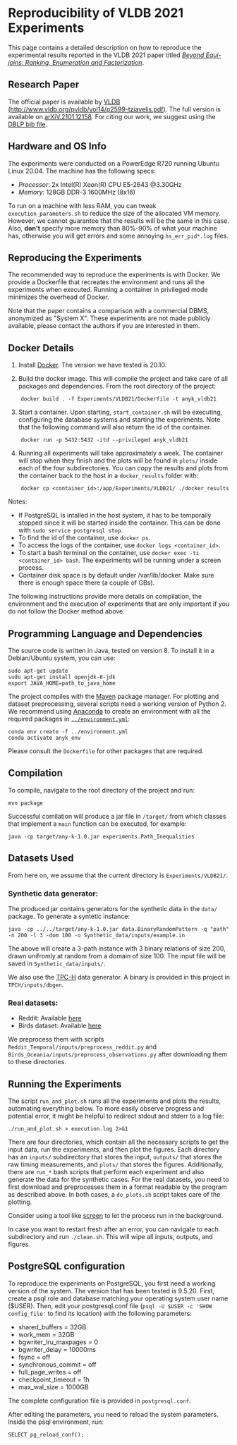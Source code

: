 # Reproducibility of VLDB 2021 Experiments

This page contains a detailed description on how to reproduce the experimental results reported 
in the VLDB 2021 paper titled 
[*Beyond Equi-joins: Ranking, Enumeration and Factorization*](https://dl.acm.org/doi/abs/10.14778/3476249.3476306).


## Research Paper
The official paper is available by
[VLDB (http://www.vldb.org/pvldb/vol14/p2599-tziavelis.pdf)](http://www.vldb.org/pvldb/vol14/p2599-tziavelis.pdf). 
The full version is available on [arXiV.2101.12158](https://arxiv.org/abs/2101.12158). 
For citing our work, we suggest using the [DBLP bib file](https://dblp.uni-trier.de/rec/bibtex/journals/pvldb/TziavelisGR21).


## Hardware and OS Info   
The experiments were conducted on a PowerEdge R720 running Ubuntu Linux 20.04. The machine has the following specs:
- *Processor*: 2x Intel(R) Xeon(R) CPU E5-2643 @3.30GHz
- *Memory*: 128GB DDR-3 1600MHz (8x16) 

To run on a machine with less RAM, you can tweak `execution_parameters.sh` to reduce the size of the allocated VM memory. However, we cannot guarantee that the results will be the same in this case. Also, **don't** specify more memory than 80%-90% of what your machine has, otherwise you will get errors and some annoying `hs_err_pid*.log` files.


## Reproducing the Experiments
The recommended way to reproduce the experiments is with Docker. 
We provide a Dockerfile that recreates the environment and runs all the experiments when executed. 
Running a container in privileged mode minimizes the overhead of Docker.

Note that the paper contains a comparison with a commercial DBMS, anonymized as "System X".
These experiments are not made publicly available, please contact the authors if you are interested in them.


## Docker Details
1. Install [Docker](https://docs.docker.com/engine/install/).
The version we have tested is 20.10.

2. Build the docker image. This will compile the project and take care of all packages and dependencies. From the root directory of the project:
```
	docker build . -f Experiments/VLDB21/Dockerfile -t anyk_vldb21
```

3. Start a container. Upon starting, `start_container.sh` will be executing, configuring the database systems and starting the experiments. Note that the following command will also return the id of the container. 
```
	docker run -p 5432:5432 -itd --privileged anyk_vldb21
```

4. Running all experiments will take approximately a week. The container will stop when they finish and the plots will be found in `plots/` inside each of the four subdirectories. You can copy the results and plots from the container back to the host in a `docker_results` folder with: 
```
	docker cp <container_id>:/app/Experiments/VLDB21/ ./docker_results
```

Notes:
- If PostgreSQL is intalled in the host system, it has to be temporaily stopped since it will be started inside the container. This can be done with `sudo service postgresql stop`.
- To find the id of the container, use `docker ps`.
- To access the logs of the container, use `docker logs <container_id>`.
- To start a bash terminal on the container, use `docker exec -ti <container_id> bash`. The experiments will be running under a screen process.
- Container disk space is by default under /var/lib/docker. Make sure there is enough space there (a couple of GBs).


The following instructions provide more details on compilation, the environment and the execution of experiments that are only important if you do not follow the Docker method above.


## Programming Language and Dependencies
The source code is written in Java, tested on version 8. To install it in a Debian/Ubuntu system, you can use:
```
sudo apt-get update
sudo apt-get install openjdk-8-jdk
export JAVA_HOME=path_to_java_home
```
The project compiles with the [Maven](https://maven.apache.org/index.html) package manager.
For plotting and dataset preprocessing, several scripts need a working version of Python 2. We recommend using [Anaconda](https://docs.anaconda.com/anaconda/install/) to create an environment with all the required packages in [`../environment.yml`](/Experiments/environment.yml):
```
conda env create -f ../environment.yml
conda activate anyk_env
```
Please consult the `Dockerfile` for other packages that are required.



## Compilation
To compile, navigate to the root directory of the project and run:
```
mvn package
```
Successful comilation will produce a jar file in `/target/` from which classes that implement a `main` function can be executed, for example:
```
java -cp target/any-k-1.0.jar experiments.Path_Inequalities
```



## Datasets Used

From here on, we assume that the current directory is `Experiments/VLDB21/`.

### Synthetic data generator: 

The produced jar contains generators for the synthetic data in the `data/` package. To generate a syntetic instance:

```
java -cp ../../target/any-k-1.0.jar data.BinaryRandomPattern -q "path" -n 200 -l 3 -dom 100 -o Synthetic_data/inputs/example.in
```

The above will create a 3-path instance with 3 binary relations of size 200, drawn unifromly at random from a domain of size 100. The input file will be saved in `Synthetic_data/inputs/`. 

We also use the [TPC-H](https://www.tpc.org/tpch/) data generator. A binary is provided in this project in `TPCH/inputs/dbgen`.


### Real datasets:
* Reddit: Available [here](https://snap.stanford.edu/data/soc-redditHyperlinks-title.tsv)
* Birds dataset: Available [here](https://api.gbif.org/v1/occurrence/download/request/0113354-200613084148143.zip)

We preprocess them with scripts `Reddit_Temporal/inputs/preprocess_reddit.py` and `Birds_Oceania/inputs/preprocess_observations.py`
after downloading them to these directories.



## Running the Experiments
The script `run_and_plot.sh` runs all the experiments and plots the results, automating everything below. To more easily observe progress and potential error, it might be helpful to redirect stdout and stderr to a log file:
```
./run_and_plot.sh > execution.log 2>&1
```

There are four directories, which contain all the necessary scripts to get the input data, run the experiments, and then plot the figures. 
Each directory has an `inputs/` subdirectory that stores the input, 
`outputs/` that stores the raw timing measurements, 
and `plots/` that stores the figures. 
Additionally, there are `run_*` bash scripts that perform each experiment and also generate the data for the synthetic cases. 
For the real datasets, you need to first download and preprocesses them in a format readable by the program as described above. 
In both cases, a `do_plots.sh` script takes care of the plotting.

Consider using a tool like [screen](https://www.gnu.org/software/screen/) to let the process run in the background.

In case you want to restart fresh after an error, you can navigate to each subdirectory and run `./clean.sh`. This will wipe all inputs, outputs, and figures.


## PostgreSQL configuration
To reproduce the experiments on PostgreSQL, you first need a working version of the system. The version that has been tested is 9.5.20.
First, create a psql role and database matching your operating system user name ($USER).
Then, edit your postgresql.conf file (`psql -U $USER -c 'SHOW config_file'` to find its location) with the following parameters:

* shared_buffers = 32GB
* work_mem = 32GB
* bgwriter_lru_maxpages = 0
* bgwriter_delay = 10000ms
* fsync = off
* synchronous_commit = off
* full_page_writes = off
* checkpoint_timeout = 1h
* max_wal_size = 1000GB

The complete configuration file is provided in `postgresql.conf`.

After editing the parameters, you need to reload the system parameters. Inside the psql environment, run:
```
SELECT pg_reload_conf();
```
